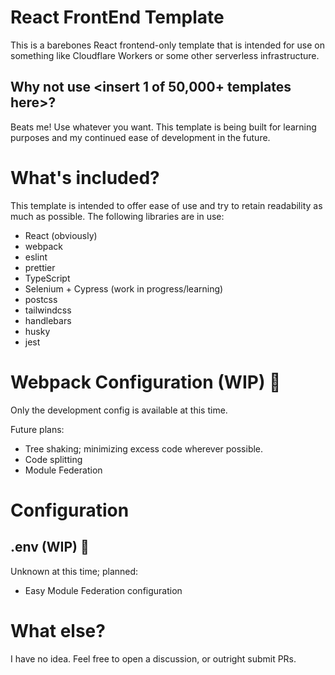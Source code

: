 # React FrontEnd Template
This is a barebones React frontend-only template that is intended for use on something like Cloudflare Workers or some other serverless infrastructure.

## Why not use <insert 1 of 50,000+ templates here>?
Beats me! Use whatever you want. This template is being built for learning purposes and my continued ease of development in the future.  

# What's included?
This template is intended to offer ease of use and try to retain readability as much as possible.
The following libraries are in use:
- React (obviously)
- webpack
- eslint
- prettier
- TypeScript
- Selenium + Cypress (work in progress/learning)
- postcss
- tailwindcss
- handlebars
- husky
- jest

# Webpack Configuration (WIP) 🚧
Only the development config is available at this time.

Future plans:
- Tree shaking; minimizing excess code wherever possible.
- Code splitting
- Module Federation

# Configuration
## .env (WIP) 🚧
Unknown at this time; planned:
- Easy Module Federation configuration

# What else?
I have no idea. Feel free to open a discussion, or outright submit PRs.
